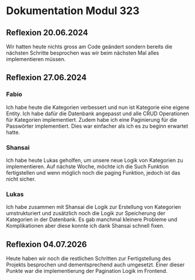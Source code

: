 # Dokumentation Modul 323

## Reflexion 20.06.2024

Wir hatten heute nichts gross am Code geändert sondern bereits die nächsten Schritte besprochen was wir beim nächsten Mal alles implementieren müssen.

## Reflexion 27.06.2024

### Fabio

Ich habe heute die Kategorien verbessert und nun ist Kategorie eine eigene Entity. Ich habe dafür die Datenbank angepasst und alle CRUD Operationen für Kategorien implementiert. Zudem habe ich eine Paginierung für die Passwörter implementiert. Dies war einfacher als ich es zu beginn erwartet hatte.

### Shansai

Ich habe heute Lukas geholfen, um unsere neue Logik von Kategorien zu implementieren. Auf nächste Woche, möchte ich die Such Funktion fertigstellen und wenn möglich noch die paging Funktion, jedoch ist das nicht sicher.

### Lukas

Ich habe zusammen mit Shansai die Logik zur Erstellung von Kategorien umstrukturiert und zusätzlich noch die Logik zur Speicherung der Kategorien in der Datenbank. Es gab manchmal kleinere Probleme und Komplikationen aber diese konnte ich dank Shansai schnell fixen.

## Reflexion 04.07.2026

Heute haben wir noch die restlichen Schritten zur Fertigstellung des Projekts besprochen und dementsprechend auch umgesetzt. Einer dieser Punkte war die implementierung der Pagination Logik im Frontend. 
